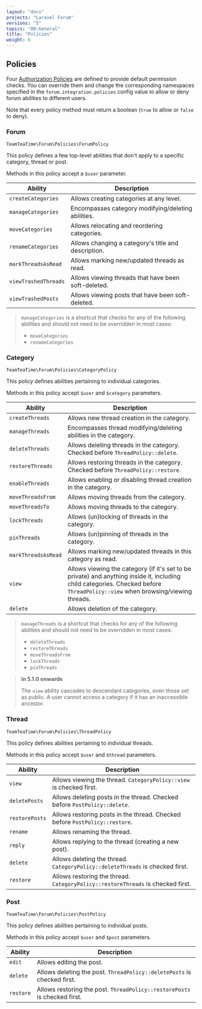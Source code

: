 ```yaml
---
layout: "docs"
projects: "Laravel Forum"
versions: "5"
topics: "00:General"
title: "Policies"
weight: 6
---
```


## Policies

Four [Authorization Policies](http://laravel.com/docs/8.x/authorization) are defined to provide default permission checks. You can override them and change the corresponding namespaces specified in the `forum.integration.policies` config value to allow or deny forum abilities to different users.

Note that every policy method must return a boolean (`true` to allow or `false` to deny).

### Forum

```
TeamTeaTime\Forum\Policies\ForumPolicy
```

This policy defines a few top-level abilities that don't apply to a specific category, thread or post.

Methods in this policy accept a `$user` parameter.

| Ability                | Description                                         |
|------------------------|-----------------------------------------------------|
| `createCategories`     | Allows creating categories at any level.            |
| `manageCategories`     | Encompasses category modifying/deleting abilities.  |
| `moveCategories`       | Allows relocating and reordering categories.        |
| `renameCategories`     | Allows changing a category's title and description. |
| `markThreadsAsRead`    | Allows marking new/updated threads as read.         |
| `viewTrashedThreads`   | Allows viewing threads that have been soft-deleted. |
| `viewTrashedPosts`     | Allows viewing posts that have been soft-deleted.   |

> `manageCategories` is a shortcut that checks for any of the following abilities and should not need to be overridden in most cases:
> - `moveCategories`
> - `renameCategories`

### Category

```
TeamTeaTime\Forum\Policies\CategoryPolicy
```

This policy defines abilities pertaining to individual categories.

Methods in this policy accept `$user` and `$category` parameters.

| Ability             | Description                                                      |
|---------------------|------------------------------------------------------------------|
| `createThreads`     | Allows new thread creation in the category.                      |
| `manageThreads`     | Encompasses thread modifying/deleting abilities in the category. |
| `deleteThreads`     | Allows deleting threads in the category. Checked before `ThreadPolicy::delete`. |
| `restoreThreads`    | Allows restoring threads in the category. Checked before `ThreadPolicy::restore`. |
| `enableThreads`     | Allows enabling or disabling thread creation in the category.    |
| `moveThreadsFrom`   | Allows moving threads from the category.                         |
| `moveThreadsTo`     | Allows moving threads to the category.                           |
| `lockThreads`       | Allows (un)locking of threads in the category.                   |
| `pinThreads`        | Allows (un)pinning of threads in the category.                   |
| `markThreadsAsRead` | Allows marking new/updated threads in this category as read.     |
| `view`              | Allows viewing the category (if it's set to be private) and anything inside it, including child categories. Checked before `ThreadPolicy::view` when browsing/viewing threads. |
| `delete`            | Allows deletion of the category.                                 |

> `manageThreads` is a shortcut that checks for any of the following abilities and should not need to be overridden in most cases:
> - `deleteThreads`
> - `restoreThreads`
> - `moveThreadsFrom`
> - `lockThreads`
> - `pinThreads`

> **In 5.1.0 onwards**
>
> The `view` ability cascades to descendant categories, even those set as public. A user cannot access a category if it has an inaccessible ancestor.

### Thread

```
TeamTeaTime\Forum\Policies\ThreadPolicy
```

This policy defines abilities pertaining to individual threads.

Methods in this policy accept `$user` and `$thread` parameters.

| Ability        | Description                                                                        |
|----------------|------------------------------------------------------------------------------------|
| `view`         | Allows viewing the thread. `CategoryPolicy::view` is checked first.                |
| `deletePosts`  | Allows deleting posts in the thread. Checked before `PostPolicy::delete`.          |
| `restorePosts` | Allows restoring posts in the thread. Checked before `PostPolicy::restore`.        |
| `rename`       | Allows renaming the thread.                                                        |
| `reply`        | Allows replying to the thread (creating a new post).                               |
| `delete`       | Allows deleting the thread. `CategoryPolicy::deleteThreads` is checked first.      |
| `restore`      | Allows restoring the thread. `CategoryPolicy::restoreThreads` is checked first.    |

### Post

```
TeamTeaTime\Forum\Policies\PostPolicy
```

This policy defines abilities pertaining to individual posts.

Methods in this policy accept `$user` and `$post` parameters.

| Ability   | Description                                                               |
|-----------|---------------------------------------------------------------------------|
| `edit`    | Allows editing the post.                                                  |
| `delete`  | Allows deleting the post. `ThreadPolicy::deletePosts` is checked first.   |
| `restore` | Allows restoring the post. `ThreadPolicy::restorePosts` is checked first. |